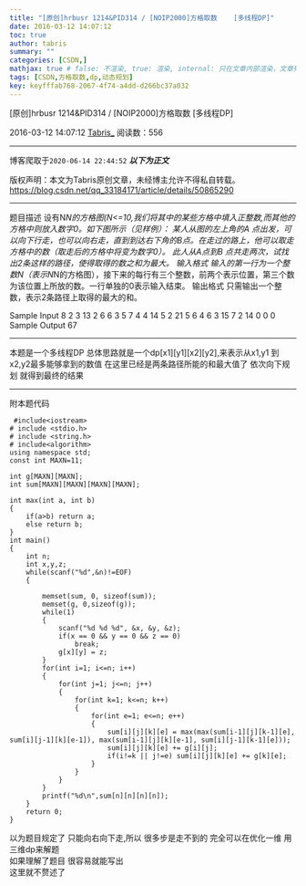 ```yaml
---
title: "[原创]hrbusr 1214&PID314 / [NOIP2000]方格取数    [多线程DP]"
date: 2016-03-12 14:07:12
toc: true
author: tabris
summary: ""
categories: [CSDN,]
mathjax: true # false: 不渲染, true: 渲染, internal: 只在文章内部渲染，文章列表中不渲染
tags: [CSDN,方格取数,dp,动态规划]
key: keyfffab768-2067-4f74-a4dd-d266bc37a032
---
```


[原创]hrbusr 1214&PID314 / [NOIP2000]方格取数    [多线程DP]

2016-03-12 14:07:12  [Tabris_](https://me.csdn.net/qq_33184171) 阅读数：556

---

博客爬取于`2020-06-14 22:44:52`
***以下为正文***

版权声明：本文为Tabris原创文章，未经博主允许不得私自转载。
https://blog.csdn.net/qq_33184171/article/details/50865290

<!-- more -->

---

题目描述
设有N*N的方格图(N<=10,我们将其中的某些方格中填入正整数,而其他的方格中则放入数字0。如下图所示（见样例）：
某人从图的左上角的A 点出发，可以向下行走，也可以向右走，直到到达右下角的B点。在走过的路上，他可以取走方格中的数（取走后的方格中将变为数字0）。
此人从A点到B 点共走两次，试找出2条这样的路径，使得取得的数之和为最大。
输入格式
输入的第一行为一个整数N（表示N*N的方格图），接下来的每行有三个整数，前两个表示位置，第三个数为该位置上所放的数。一行单独的0表示输入结束。
输出格式
只需输出一个整数，表示2条路径上取得的最大的和。

Sample Input
8
2 3 13
2 6 6
3 5 7
4 4 14
5 2 21
5 6 4
6 3 15
7 2 14
0 0 0
Sample Output
67

------

本题是一个多线程DP
总体思路就是一个dp[x1][y1][x2][y2],来表示从x1,y1 到x2,y2最多能够拿到的数值 在这里已经是两条路径所能的和最大值了  依次向下规划 就得到最终的结果 

------- 

附本题代码
```
 #include<iostream>
# include <stdio.h>
# include <string.h>
# include<algorithm>
using namespace std;
const int MAXN=11;

int g[MAXN][MAXN];
int sum[MAXN][MAXN][MAXN][MAXN];

int max(int a, int b)
{
    if(a>b) return a;
    else return b;
}
int main()
{
    int n;
    int x,y,z;
    while(scanf("%d",&n)!=EOF)
    {

        memset(sum, 0, sizeof(sum));
        memset(g, 0,sizeof(g));
        while(1)
        {
            scanf("%d %d %d", &x, &y, &z);
            if(x == 0 && y == 0 && z == 0)
                break;
            g[x][y] = z;
        }
        for(int i=1; i<=n; i++)
        {
            for(int j=1; j<=n; j++)
            {
                for(int k=1; k<=n; k++)
                {
                    for(int e=1; e<=n; e++)
                    {
                        sum[i][j][k][e] = max(max(sum[i-1][j][k-1][e], sum[i][j-1][k][e-1]), max(sum[i-1][j][k][e-1], sum[i][j-1][k-1][e]));
                        sum[i][j][k][e] += g[i][j];
                        if(i!=k || j!=e) sum[i][j][k][e] += g[k][e];
                    }
                }
            }
        }
        printf("%d\n",sum[n][n][n][n]);
    }
    return 0;
}

```

以为题目规定了 只能向右向下走,所以 很多步是走不到的 
完全可以在优化一维  用三维dp来解题   
如果理解了题目 很容易就能写出  
这里就不赘述了
